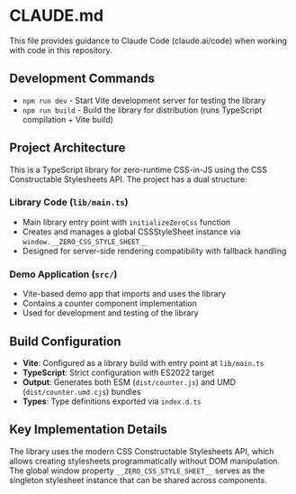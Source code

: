 # CLAUDE.md

This file provides guidance to Claude Code (claude.ai/code) when working with code in this repository.

## Development Commands

- `npm run dev` - Start Vite development server for testing the library
- `npm run build` - Build the library for distribution (runs TypeScript compilation + Vite build)

## Project Architecture

This is a TypeScript library for zero-runtime CSS-in-JS using the CSS Constructable Stylesheets API. The project has a dual structure:

### Library Code (`lib/main.ts`)
- Main library entry point with `initializeZeroCss` function
- Creates and manages a global CSSStyleSheet instance via `window.__ZERO_CSS_STYLE_SHEET__`
- Designed for server-side rendering compatibility with fallback handling

### Demo Application (`src/`)
- Vite-based demo app that imports and uses the library
- Contains a counter component implementation
- Used for development and testing of the library

## Build Configuration

- **Vite**: Configured as a library build with entry point at `lib/main.ts`
- **TypeScript**: Strict configuration with ES2022 target
- **Output**: Generates both ESM (`dist/counter.js`) and UMD (`dist/counter.umd.cjs`) bundles
- **Types**: Type definitions exported via `index.d.ts`

## Key Implementation Details

The library uses the modern CSS Constructable Stylesheets API, which allows creating stylesheets programmatically without DOM manipulation. The global window property `__ZERO_CSS_STYLE_SHEET__` serves as the singleton stylesheet instance that can be shared across components.